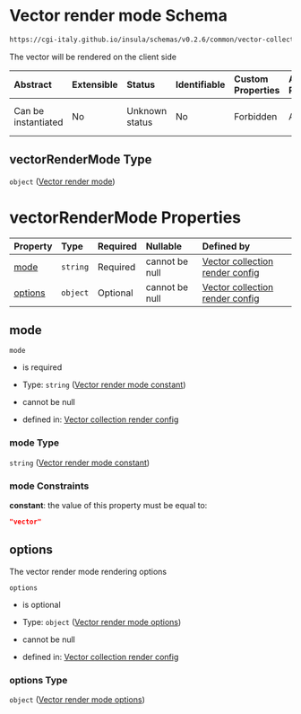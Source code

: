# Vector render mode Schema

```txt
https://cgi-italy.github.io/insula/schemas/v0.2.6/common/vector-collection-render-config.schema.json#/$defs/vectorRenderMode
```

The vector will be rendered on the client side

| Abstract            | Extensible | Status         | Identifiable | Custom Properties | Additional Properties | Access Restrictions | Defined In                                                                                                                         |
| :------------------ | :--------- | :------------- | :----------- | :---------------- | :-------------------- | :------------------ | :--------------------------------------------------------------------------------------------------------------------------------- |
| Can be instantiated | No         | Unknown status | No           | Forbidden         | Allowed               | none                | [vector-collection-render-config.schema.json\*](schemas/common/vector-collection-render-config.schema.json) |

## vectorRenderMode Type

`object` ([Vector render mode](vector-collection-render-config-defs-vector-render-mode.md))

# vectorRenderMode Properties

| Property            | Type     | Required | Nullable       | Defined by                                                                                                                                                                                                                                                                          |
| :------------------ | :------- | :------- | :------------- | :---------------------------------------------------------------------------------------------------------------------------------------------------------------------------------------------------------------------------------------------------------------------------------- |
| [mode](#mode)       | `string` | Required | cannot be null | [Vector collection render config](vector-collection-render-config-defs-vector-render-mode-properties-vector-render-mode-constant.md) |
| [options](#options) | `object` | Optional | cannot be null | [Vector collection render config](vector-collection-render-config-defs-vector-render-mode-options.md)                             |

## mode



`mode`

* is required

* Type: `string` ([Vector render mode constant](vector-collection-render-config-defs-vector-render-mode-properties-vector-render-mode-constant.md))

* cannot be null

* defined in: [Vector collection render config](vector-collection-render-config-defs-vector-render-mode-properties-vector-render-mode-constant.md)

### mode Type

`string` ([Vector render mode constant](vector-collection-render-config-defs-vector-render-mode-properties-vector-render-mode-constant.md))

### mode Constraints

**constant**: the value of this property must be equal to:

```json
"vector"
```

## options

The vector render mode rendering options

`options`

* is optional

* Type: `object` ([Vector render mode options](vector-collection-render-config-defs-vector-render-mode-options.md))

* cannot be null

* defined in: [Vector collection render config](vector-collection-render-config-defs-vector-render-mode-options.md)

### options Type

`object` ([Vector render mode options](vector-collection-render-config-defs-vector-render-mode-options.md))
